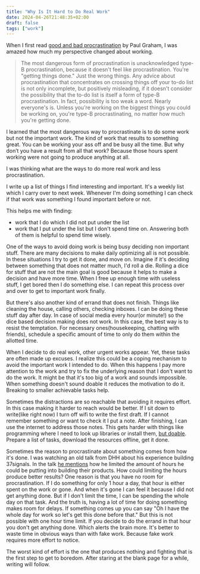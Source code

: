 ```yaml
---
title: "Why Is It Hard to Do Real Work"
date: 2024-04-26T21:48:35+02:00
draft: false
tags: ["work"]
---
```


When I first read [good and bad procrastination](https://www.paulgraham.com/procrastination.html) by Paul Graham, I was amazed how much my perspective changed about working.

> The most dangerous form of procrastination is unacknowledged type-B procrastination, because it doesn't feel like procrastination. You're "getting things done." Just the wrong things.
> Any advice about procrastination that concentrates on crossing things off your to-do list is not only incomplete, but positively misleading, if it doesn't consider the possibility that the to-do list is itself a form of type-B procrastination. In fact, possibility is too weak a word. Nearly everyone's is. Unless you're working on the biggest things you could be working on, you're type-B procrastinating, no matter how much you're getting done.

I learned that the most dangerous way to procrastinate is to do some work but not the important work.
The kind of work that results to something great.
You can be working your ass off and be busy all the time.
But why don’t you have a result from all that work?
Because those hours spent working were not going to produce anything at all.

I was thinking what are the ways to do more real work and less procrastination.

I write up a list of things I find interesting and important.
It's a weekly list which I carry over to next week.
Whenever I'm doing something I can check if that work was something I found important before or not.

This helps me with finding:

- work that I do which I did not put under the list
- work that I put under the list but I don't spend time on.
  Answering both of them is helpful to spend time wisely.

One of the ways to avoid doing work is being busy deciding non important stuff.
There are many decisions to make daily optimizing all is not possible.
In these situations I try to get it done, and move on.
Imagine if it's deciding between something that does not matter much, I'd roll a die.
Rolling a dice for stuff that are not the main goal is good because it helps to make a decision and have more time.
When I free up enough time with useless stuff, I get bored then I do something else. I can repeat this process over and over to get to important work finally.

But there's also another kind of errand that does not finish.
Things like cleaning the house, calling others, checking inboxes.
I can be doing these stuff day after day.
In case of social media every hour(or minute!) so the dice based decision making does not work.
In this case, the best way is to resist the temptation.
For necessary ones(housekeeping, chatting with friends), schedule a specific amount of time to only do them within the allotted time.

When I decide to do real work, other urgent works appear.
Yet, these tasks are often made up excuses.
I realize this could be a coping mechanism to avoid the important work I intended to do.
When this happens I pay more attention to the work and try to fix the underlying reason that I don't want to do the work.
It might be that it's too big of a work and sounds impossible.
When something doesn't sound doable it reduces the motivation to do it.
Breaking to smaller achievable tasks help.

Sometimes the distractions are so reachable that avoiding it requires effort.
In this case making it harder to reach would be better.
If I sit down to write(like right now) I turn off wifi to write the first draft.
If I cannot remember something or want to check it I put a note.
After finishing, I can use the internet to address those notes.
This gets harder with things like programming where I need to look up libraries or install them, [but doable](https://twitter.com/mitchellh/status/1781840288300097896).
Prepare a list of tasks, download the resources offline, get it done.

Sometimes the reason to procrastinate about something comes from how it's done.
I was watching an old talk from DHH about his experience building 37signals.
In the talk [he mentions](https://youtu.be/MlhAkNWC1qo?t=1190) how he limited the amount of hours he could be putting into building their products.
How could limiting the hours produce better results? One reason is that you have no room for procrastination.
If I do something for only 1 hour a day, that hour is either spent on the work or gone.
And when it's gone I can feel it because I did not get anything done.
But if I don't limit the time, I can be spending the whole day on that task.
And the truth is, having a lot of time for doing something makes room for delays.
If something comes up you can say "Oh I have the whole day for work so let's get this done before that."
But this is not possible with one hour time limit.
If you decide to do the errand in that hour you don't get anything done.
Which alerts the brain more.
It's better to waste time in obvious ways than with fake work.
Because fake work requires more effort to notice.

The worst kind of effort is the one that produces nothing and fighting that is the first step to get to boredom. After staring at the blank page for a while, writing will follow.

